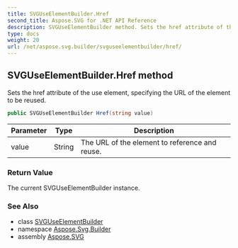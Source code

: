```yaml
---
title: SVGUseElementBuilder.Href
second_title: Aspose.SVG for .NET API Reference
description: SVGUseElementBuilder method. Sets the href attribute of the use element specifying the URL of the element to be reused
type: docs
weight: 20
url: /net/aspose.svg.builder/svguseelementbuilder/href/
---
```

## SVGUseElementBuilder.Href method

Sets the href attribute of the use element, specifying the URL of the element to be reused.

```csharp
public SVGUseElementBuilder Href(string value)
```

| Parameter | Type | Description |
| --- | --- | --- |
| value | String | The URL of the element to reference and reuse. |

### Return Value

The current SVGUseElementBuilder instance.

### See Also

* class [SVGUseElementBuilder](../)
* namespace [Aspose.Svg.Builder](../../../aspose.svg.builder/)
* assembly [Aspose.SVG](../../../)
